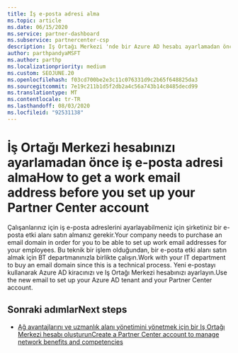 ```yaml
---
title: İş e-posta adresi alma
ms.topic: article
ms.date: 06/15/2020
ms.service: partner-dashboard
ms.subservice: partnercenter-csp
description: Iş Ortağı Merkezi 'nde bir Azure AD hesabı ayarlamadan önce bir e-posta etki alanı gereksinimi hakkında bilgi edinin. Ayrıca, bir e-posta etki alanı satın almayı öğrenin.
author: parthpandyaMSFT
ms.author: parthp
ms.localizationpriority: medium
ms.custom: SEOJUNE.20
ms.openlocfilehash: f03cd700be2e3c11c076331d9c2b65f648825da3
ms.sourcegitcommit: 7e19c211b1d5f2db2a4c56a743b14c8485decd99
ms.translationtype: MT
ms.contentlocale: tr-TR
ms.lasthandoff: 08/03/2020
ms.locfileid: "92531138"
---
```

# <a name="how-to-get-a-work-email-address-before-you-set-up-your-partner-center-account"></a><span data-ttu-id="86e8a-104">İş Ortağı Merkezi hesabınızı ayarlamadan önce iş e-posta adresi alma</span><span class="sxs-lookup"><span data-stu-id="86e8a-104">How to get a work email address before you set up your Partner Center account</span></span>

<span data-ttu-id="86e8a-105">Çalışanlarınız için iş e-posta adreslerini ayarlayabilmeniz için şirketiniz bir e-posta etki alanı satın almanız gerekir.</span><span class="sxs-lookup"><span data-stu-id="86e8a-105">Your company needs to purchase an email domain in order for you to be able to set up work email addresses for your employees.</span></span> <span data-ttu-id="86e8a-106">Bu teknik bir işlem olduğundan, bir e-posta etki alanı satın almak için BT departmanınızla birlikte çalışın.</span><span class="sxs-lookup"><span data-stu-id="86e8a-106">Work with your IT department to buy an email domain since this is a technical process.</span></span> <span data-ttu-id="86e8a-107">Yeni e-postayı kullanarak Azure AD kiracınızı ve Iş Ortağı Merkezi hesabınızı ayarlayın.</span><span class="sxs-lookup"><span data-stu-id="86e8a-107">Use the new email to set up your Azure AD tenant and your Partner Center account.</span></span>

## <a name="next-steps"></a><span data-ttu-id="86e8a-108">Sonraki adımlar</span><span class="sxs-lookup"><span data-stu-id="86e8a-108">Next steps</span></span>

- [<span data-ttu-id="86e8a-109">Ağ avantajlarını ve uzmanlık alanı yönetimini yönetmek için bir Iş Ortağı Merkezi hesabı oluşturun</span><span class="sxs-lookup"><span data-stu-id="86e8a-109">Create a Partner Center account to manage network benefits and competencies</span></span>](mpn-create-a-partner-center-account.md)